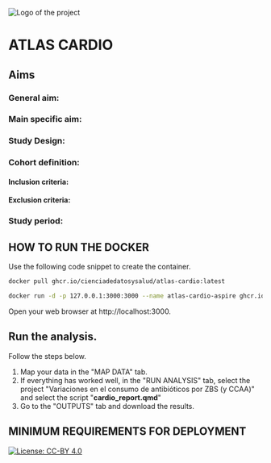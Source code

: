 ![Logo of the project](https://cienciadedatosysalud.org/wp-content/uploads/logo-Data-Science-VPM.png)

# ATLAS CARDIO


## Aims
### General aim: 

### Main specific aim:


### Study Design: 


### Cohort definition: 

#### Inclusion criteria: 
#### Exclusion criteria: 


### Study period: 


## HOW TO RUN THE DOCKER
Use the following code snippet to create the container.
```bash
docker pull ghcr.io/cienciadedatosysalud/atlas-cardio:latest

docker run -d -p 127.0.0.1:3000:3000 --name atlas-cardio-aspire ghcr.io/cienciadedatosysalud/atlas-cardio:latest

```
Open your web browser at http://localhost:3000.

## Run the analysis.
Follow the steps below.
  1. Map your data in the "MAP DATA" tab.
  2. If everything has worked well, in the "RUN ANALYSIS" tab, select the project "Variaciones en el consumo de antibióticos por ZBS (y CCAA)" and select the script "**cardio_report.qmd**"
  3. Go to the "OUTPUTS" tab and download the results.


## MINIMUM REQUIREMENTS FOR DEPLOYMENT

<a href="https://creativecommons.org/licenses/by/4.0/" target="_blank" ><img src="https://img.shields.io/badge/license-CC--BY%204.0-lightgrey" alt="License: CC-BY 4.0"></a>
